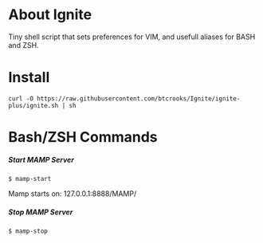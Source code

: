 About Ignite
============

Tiny shell script that sets preferences for VIM, and usefull aliases for BASH and ZSH.

Install
=======
    curl -O https://raw.githubusercontent.com/btcrooks/Ignite/ignite-plus/ignite.sh | sh

Bash/ZSH Commands
=================
##### Start MAMP Server #####
    $ mamp-start
Mamp starts on: 127.0.0.1:8888/MAMP/
##### Stop MAMP Server #####
    $ mamp-stop  
